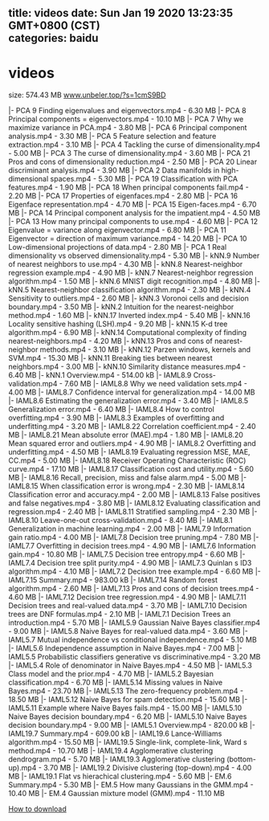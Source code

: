 
title: videos
date: Sun Jan 19 2020 13:23:35 GMT+0800 (CST)    
categories: baidu
---

# videos
size: 574.43 MB
 www.unbeler.top/?s=1cmS9BD
 
|- PCA 9  Finding eigenvalues and eigenvectors.mp4 - 6.30 MB
|- PCA 8  Principal components = eigenvectors.mp4 - 10.10 MB
|- PCA 7  Why we maximize variance in PCA.mp4 - 3.80 MB
|- PCA 6  Principal component analysis.mp4 - 3.30 MB
|- PCA 5  Feature selection and feature extraction.mp4 - 3.10 MB
|- PCA 4  Tackling the curse of dimensionality.mp4 - 5.00 MB
|- PCA 3  The curse of dimensionality.mp4 - 3.60 MB
|- PCA 21  Pros and cons of dimensionality reduction.mp4 - 2.50 MB
|- PCA 20  Linear discriminant analysis.mp4 - 3.90 MB
|- PCA 2  Data manifolds in high-dimensional spaces.mp4 - 5.30 MB
|- PCA 19  Classification with PCA features.mp4 - 1.90 MB
|- PCA 18  When principal components fail.mp4 - 2.20 MB
|- PCA 17  Properties of eigenfaces.mp4 - 2.80 MB
|- PCA 16  Eigenface representation.mp4 - 4.70 MB
|- PCA 15  Eigen-faces.mp4 - 6.70 MB
|- PCA 14  Principal component analysis for the impatient.mp4 - 4.50 MB
|- PCA 13  How many principal components to use.mp4 - 4.60 MB
|- PCA 12  Eigenvalue = variance along eigenvector.mp4 - 6.80 MB
|- PCA 11  Eigenvector = direction of maximum variance.mp4 - 14.20 MB
|- PCA 10  Low-dimensional projections of data.mp4 - 2.80 MB
|- PCA 1  Real dimensionality vs observed dimensionality.mp4 - 5.30 MB
|- kNN.9 Number of nearest neighbors to use.mp4 - 4.30 MB
|- kNN.8 Nearest-neighbor regression example.mp4 - 4.90 MB
|- kNN.7 Nearest-neighbor regression algorithm.mp4 - 1.50 MB
|- kNN.6 MNIST digit recognition.mp4 - 4.80 MB
|- kNN.5 Nearest-neighbor classification algorithm.mp4 - 2.30 MB
|- kNN.4 Sensitivity to outliers.mp4 - 2.60 MB
|- kNN.3 Voronoi cells and decision boundary.mp4 - 3.50 MB
|- kNN.2 Intuition for the nearest-neighbor method.mp4 - 1.60 MB
|- kNN.17 Inverted index.mp4 - 5.40 MB
|- kNN.16 Locality sensitive hashing (LSH).mp4 - 9.20 MB
|- kNN.15 K-d tree algorithm.mp4 - 6.90 MB
|- kNN.14 Computational complexity of finding nearest-neighbors.mp4 - 4.20 MB
|- kNN.13 Pros and cons of nearest-neighbor methods.mp4 - 3.10 MB
|- kNN.12 Parzen windows, kernels and SVM.mp4 - 15.30 MB
|- kNN.11 Breaking ties between nearest neighbors.mp4 - 3.00 MB
|- kNN.10 Similarity   distance measures.mp4 - 6.40 MB
|- kNN.1 Overview.mp4 - 514.00 kB
|- IAML8.9 Cross-validation.mp4 - 7.60 MB
|- IAML8.8 Why we need validation sets.mp4 - 4.00 MB
|- IAML8.7 Confidence interval for generalization.mp4 - 14.00 MB
|- IAML8.6 Estimating the generalization error.mp4 - 3.40 MB
|- IAML8.5 Generalization error.mp4 - 6.40 MB
|- IAML8.4 How to control overfitting.mp4 - 3.90 MB
|- IAML8.3 Examples of overfitting and underfitting.mp4 - 3.20 MB
|- IAML8.22 Correlation coefficient.mp4 - 2.40 MB
|- IAML8.21 Mean absolute error (MAE).mp4 - 1.80 MB
|- IAML8.20 Mean squared error and outliers.mp4 - 4.90 MB
|- IAML8.2 Overfitting and underfitting.mp4 - 4.50 MB
|- IAML8.19 Evaluating regression  MSE, MAE, CC.mp4 - 5.00 MB
|- IAML8.18 Receiver Operating Characteristic (ROC) curve.mp4 - 17.10 MB
|- IAML8.17 Classification cost and utility.mp4 - 5.60 MB
|- IAML8.16 Recall, precision, miss and false alarm.mp4 - 5.00 MB
|- IAML8.15 When classification error is wrong.mp4 - 2.30 MB
|- IAML8.14 Classification error and accuracy.mp4 - 2.00 MB
|- IAML8.13 False positives and false negatives.mp4 - 3.80 MB
|- IAML8.12 Evaluating classification and regression.mp4 - 2.40 MB
|- IAML8.11 Stratified sampling.mp4 - 2.30 MB
|- IAML8.10 Leave-one-out cross-validation.mp4 - 8.40 MB
|- IAML8.1 Generalization in machine learning.mp4 - 2.00 MB
|- IAML7.9 Information gain ratio.mp4 - 4.00 MB
|- IAML7.8 Decision tree pruning.mp4 - 7.80 MB
|- IAML7.7 Overfitting in decision trees.mp4 - 4.90 MB
|- IAML7.6 Information gain.mp4 - 10.80 MB
|- IAML7.5 Decision tree entropy.mp4 - 6.60 MB
|- IAML7.4 Decision tree  split purity.mp4 - 4.90 MB
|- IAML7.3 Quinlan s ID3 algorithm.mp4 - 4.10 MB
|- IAML7.2 Decision tree example.mp4 - 6.60 MB
|- IAML7.15 Summary.mp4 - 983.00 kB
|- IAML7.14 Random forest algorithm.mp4 - 2.60 MB
|- IAML7.13 Pros and cons of decision trees.mp4 - 4.60 MB
|- IAML7.12 Decision tree regression.mp4 - 4.90 MB
|- IAML7.11 Decision trees and real-valued data.mp4 - 3.70 MB
|- IAML7.10 Decision trees are DNF formulas.mp4 - 2.10 MB
|- IAML7.1 Decision Trees  an introduction.mp4 - 5.70 MB
|- IAML5.9  Gaussian Naive Bayes classifier.mp4 - 9.00 MB
|- IAML5.8  Naive Bayes for real-valued data.mp4 - 3.60 MB
|- IAML5.7  Mutual independence vs conditional independence.mp4 - 5.10 MB
|- IAML5.6  Independence assumption in Naive Bayes.mp4 - 7.00 MB
|- IAML5.5  Probabilistic classifiers  generative vs discriminative.mp4 - 3.20 MB
|- IAML5.4  Role of denominator in Naive Bayes.mp4 - 4.50 MB
|- IAML5.3  Class model and the prior.mp4 - 4.70 MB
|- IAML5.2  Bayesian classification.mp4 - 6.70 MB
|- IAML5.14  Missing values in Naive Bayes.mp4 - 23.70 MB
|- IAML5.13  The zero-frequency problem.mp4 - 18.50 MB
|- IAML5.12  Naive Bayes for spam detection.mp4 - 15.60 MB
|- IAML5.11  Example where Naive Bayes fails.mp4 - 15.00 MB
|- IAML5.10 Naive Bayes decision boundary.mp4 - 6.20 MB
|- IAML5.10  Naive Bayes decision boundary.mp4 - 9.00 MB
|- IAML5.1  Overview.mp4 - 820.00 kB
|- IAML19.7 Summary.mp4 - 609.00 kB
|- IAML19.6 Lance-Williams algorithm.mp4 - 15.50 MB
|- IAML19.5 Single-link, complete-link, Ward s method.mp4 - 10.70 MB
|- IAML19.4 Agglomerative clustering  dendrogram.mp4 - 5.70 MB
|- IAML19.3 Agglomerative clustering (bottom-up).mp4 - 3.70 MB
|- IAML19.2 Divisive clustering (top-down).mp4 - 4.00 MB
|- IAML19.1 Flat vs hierachical clustering.mp4 - 5.60 MB
|- EM.6  Summary.mp4 - 5.30 MB
|- EM.5  How many Gaussians in the GMM.mp4 - 10.40 MB
|- EM.4  Gaussian mixture model (GMM).mp4 - 11.10 MB

[How to download](https://bpcam.bemobtrk.com/go/2ceec3aa-1ca2-46d6-b9ff-aaa5c184517c?jno=1019)